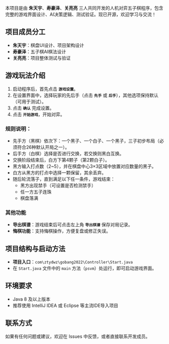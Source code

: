 本项目是由 **朱天宇**、**寿豪泽**、**关亮亮** 三人共同开发的人机对弈五子棋程序，包含完整的游戏界面设计、AI决策逻辑、测试验证。现已开源，欢迎学习与交流！

## 项目成员分工

- **朱天宇**：棋盘UI设计、项目架构设计
- **寿豪泽**：五子棋AI棋法设计
- **关亮亮**：项目整体测试与验证

## 游戏玩法介绍

1. 启动程序后，首先点击 **`游戏设置`**。
2. 在设置界面中，选择玩家的先后手（点击 **`先手`** 或 **`后手`**），其他选项保持默认（可用于测试）。
3. 点击 **`确认`** 完成设置。
4. 点击 **`开始游戏`**，开始对弈。

### 规则说明：

- 先手方（黑棋）依次下：一个黑子、一个白子、一个黑子，三子初步布局（必须符合26种默认开局之一）。
- 后手方（白棋）选择是否进行交换，若交换则黑白互换。
- 交换阶段结束后，白方下第4颗子（第2颗白子）。
- 黑方输入打点数（2~5），并在棋盘中心3×3区域中放置对应数量的黑子。
- 白方从黑方的打点中选择一颗保留，其余丢弃。
- 随后轮流落子，直到满足以下任一条件，游戏结束：
  - 黑方出现禁手（可设置是否检测禁手）
  - 任一方五子连珠
  - 棋盘落满

### 其他功能

- **导出棋谱**：游戏结束后可点击左上角 **`导出棋谱`** 保存对局记录。
- **悔棋功能**：支持悔棋操作，方便复盘或修正失误。

## 项目结构与启动方法

- **项目入口**：`com\ztydwz\gobang2022\Controller\Start.java`
- 在 `Start.java` 文件中的 `main` 方法（`psvm`）处运行，即可启动游戏界面。

## 环境要求

- Java 8 及以上版本
- 推荐使用 IntelliJ IDEA 或 Eclipse 等主流IDE导入项目

## 联系方式

如果有任何问题或建议，欢迎在 Issues 中反馈，或者直接联系开发成员。